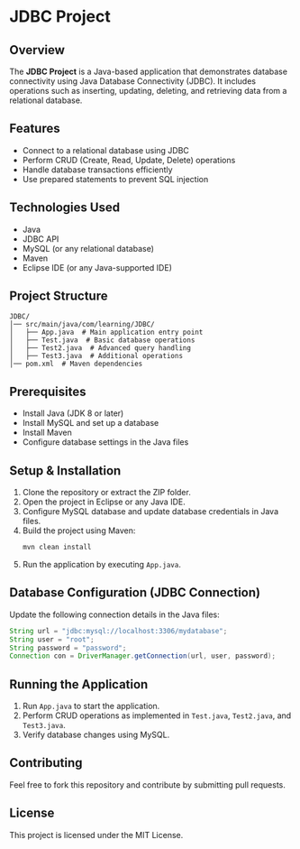# JDBC Project

## Overview
The **JDBC Project** is a Java-based application that demonstrates database connectivity using Java Database Connectivity (JDBC). It includes operations such as inserting, updating, deleting, and retrieving data from a relational database.

## Features
- Connect to a relational database using JDBC
- Perform CRUD (Create, Read, Update, Delete) operations
- Handle database transactions efficiently
- Use prepared statements to prevent SQL injection

## Technologies Used
- Java
- JDBC API
- MySQL (or any relational database)
- Maven
- Eclipse IDE (or any Java-supported IDE)

## Project Structure
```
JDBC/
│── src/main/java/com/learning/JDBC/
│   ├── App.java  # Main application entry point
│   ├── Test.java  # Basic database operations
│   ├── Test2.java  # Advanced query handling
│   ├── Test3.java  # Additional operations
│── pom.xml  # Maven dependencies
```

## Prerequisites
- Install Java (JDK 8 or later)
- Install MySQL and set up a database
- Install Maven
- Configure database settings in the Java files

## Setup & Installation
1. Clone the repository or extract the ZIP folder.
2. Open the project in Eclipse or any Java IDE.
3. Configure MySQL database and update database credentials in Java files.
4. Build the project using Maven:
   ```sh
   mvn clean install
   ```
5. Run the application by executing `App.java`.

## Database Configuration (JDBC Connection)
Update the following connection details in the Java files:
```java
String url = "jdbc:mysql://localhost:3306/mydatabase";
String user = "root";
String password = "password";
Connection con = DriverManager.getConnection(url, user, password);
```

## Running the Application
1. Run `App.java` to start the application.
2. Perform CRUD operations as implemented in `Test.java`, `Test2.java`, and `Test3.java`.
3. Verify database changes using MySQL.

## Contributing
Feel free to fork this repository and contribute by submitting pull requests.

## License
This project is licensed under the MIT License.

